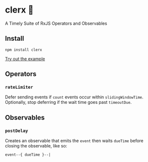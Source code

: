 # clerx 💁

A Timely Suite of RxJS Operators and Observables

## Install

```
npm install clerx
```

[Try out the example](https://stackblitz.com/edit/ugxk9f-c24puf?devtoolsheight=33&file=index.ts)

## Operators

### `rateLimiter`

Defer sending events if `count` events occur within `slidingWindowTime`. Optionally,
stop deferring if the wait time goes past `timeoutDue`.

## Observables

### `postDelay`

Creates an observable that emits the `event` then waits `dueTime` before
closing the observable, like so:

```
event--{ dueTime }--|
```
